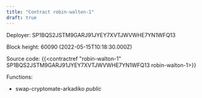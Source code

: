 ```yaml
---
title: "Contract robin-walton-1"
draft: true
---
```

Deployer: SP1BQS2JSTM9GARJ91JYEY7XVTJWVWHE7YN1WFQ13


 



Block height: 60090 (2022-05-15T10:18:30.000Z)

Source code: {{<contractref "robin-walton-1" SP1BQS2JSTM9GARJ91JYEY7XVTJWVWHE7YN1WFQ13 robin-walton-1>}}

Functions:

* swap-cryptomate-arkadiko _public_
